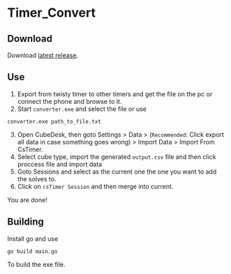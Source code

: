 # Timer_Convert
## Download
Download [latest release](https://github.com/Blueil/Timer_Convert/releases/latest).
## Use
1. Export from twisty timer to other timers and get the file on the pc or connect the phone and browse to it.
2. Start `converter.exe` and select the file or use
```posh
converter.exe path_to_file.txt
```
3. Open CubeDesk, then goto Settings > Data > (`Recommended`: Click export all data in case something goes wrong) > Import Data > Import From CsTimer.
4. Select cube type, import the generated `output.csv` file and then click proccess file and import data
5. Goto Sessions and select as the current one the one you want to add the solves to.
6. Click on `csTimer Session` and then merge into current.

You are done!

## Building
Install go and use
```posh
go build main.go
```
To build the exe file.
